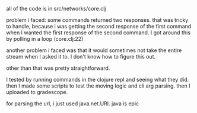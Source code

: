 all of the code is in src/networks/core.clj

problem i faced:
  some commands returned two responses.
    that was tricky to handle, because i was getting the second response of the first command when I wanted the first response of the second command. I got around this by polling in a loop (core.clj:22)

  another problem i faced was that it would sometimes not take the entire stream when I asked it to.
  I don't know how to figure this out.


other than that was pretty straightforward.

I tested by running commands in the clojure repl and seeing what they did.
then I made some scripts to test the moving logic and cli arg parsing.
then I uploaded to gradescope.

for parsing the url, i just used java.net.URI. java is epic